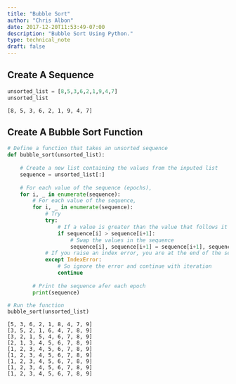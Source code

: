 ```yaml
---
title: "Bubble Sort"
author: "Chris Albon"
date: 2017-12-20T11:53:49-07:00
description: "Bubble Sort Using Python."
type: technical_note
draft: false
---
```

## Create A Sequence


```python
unsorted_list = [8,5,3,6,2,1,9,4,7]
unsorted_list
```




    [8, 5, 3, 6, 2, 1, 9, 4, 7]



## Create A Bubble Sort Function


```python
# Define a function that takes an unsorted sequence
def bubble_sort(unsorted_list):
    
    # Create a new list containing the values from the inputed list
    sequence = unsorted_list[:]
    
    # For each value of the sequence (epochs),
    for i, _ in enumerate(sequence):
        # For each value of the sequence,
        for i, _ in enumerate(sequence):
            # Try
            try:
                # If a value is greater than the value that follows it
                if sequence[i] > sequence[i+1]:
                    # Swap the values in the sequence
                    sequence[i], sequence[i+1] = sequence[i+1], sequence[i]
            # If you raise an index error, you are at the end of the sequence,
            except IndexError:
                # So ignore the error and continue with iteration
                continue
                
        # Print the sequence afer each epoch
        print(sequence)
```


```python
# Run the function
bubble_sort(unsorted_list)
```

    [5, 3, 6, 2, 1, 8, 4, 7, 9]
    [3, 5, 2, 1, 6, 4, 7, 8, 9]
    [3, 2, 1, 5, 4, 6, 7, 8, 9]
    [2, 1, 3, 4, 5, 6, 7, 8, 9]
    [1, 2, 3, 4, 5, 6, 7, 8, 9]
    [1, 2, 3, 4, 5, 6, 7, 8, 9]
    [1, 2, 3, 4, 5, 6, 7, 8, 9]
    [1, 2, 3, 4, 5, 6, 7, 8, 9]
    [1, 2, 3, 4, 5, 6, 7, 8, 9]
    
